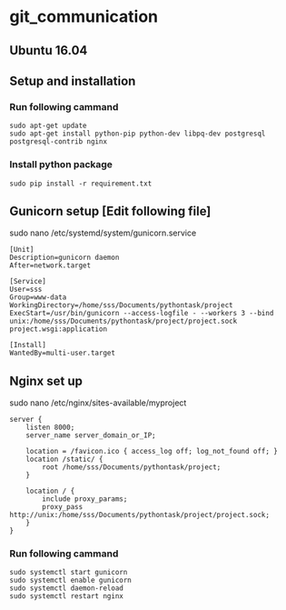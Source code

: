 # git_communication 
## Ubuntu 16.04
## Setup and installation

### Run following cammand
```
sudo apt-get update
sudo apt-get install python-pip python-dev libpq-dev postgresql postgresql-contrib nginx
```
### Install python package
```
sudo pip install -r requirement.txt
```

## Gunicorn setup [Edit following file]

sudo nano /etc/systemd/system/gunicorn.service

```
[Unit]
Description=gunicorn daemon
After=network.target

[Service]
User=sss
Group=www-data
WorkingDirectory=/home/sss/Documents/pythontask/project
ExecStart=/usr/bin/gunicorn --access-logfile - --workers 3 --bind unix:/home/sss/Documents/pythontask/project/project.sock project.wsgi:application

[Install]
WantedBy=multi-user.target
```
## Nginx set up
sudo nano /etc/nginx/sites-available/myproject

```
server {
    listen 8000;
    server_name server_domain_or_IP;

    location = /favicon.ico { access_log off; log_not_found off; }
    location /static/ {
        root /home/sss/Documents/pythontask/project;
    }

    location / {
        include proxy_params;
        proxy_pass http://unix:/home/sss/Documents/pythontask/project/project.sock;
    }
}
```


### Run following cammand
```
sudo systemctl start gunicorn
sudo systemctl enable gunicorn
sudo systemctl daemon-reload
sudo systemctl restart nginx
```
